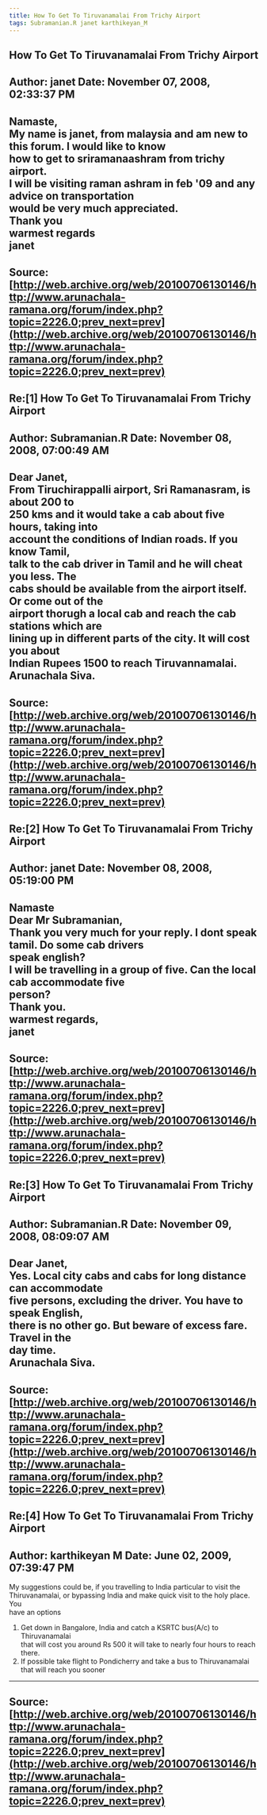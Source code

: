 ```yaml
--- 
title: How To Get To Tiruvanamalai From Trichy Airport   
tags: Subramanian.R janet karthikeyan_M  
---  
```

## How To Get To Tiruvanamalai From Trichy Airport  
Author: janet               Date: November 07, 2008, 02:33:37 PM  
---  
Namaste,   
My name is janet, from malaysia and am new to this forum. I would like to know  
how to get to sriramanaashram from trichy airport.   
I will be visiting raman ashram in feb '09 and any advice on transportation  
would be very much appreciated.   
Thank you   
warmest regards   
janet
 ---  
Source:[http://web.archive.org/web/20100706130146/http://www.arunachala-ramana.org/forum/index.php?topic=2226.0;prev_next=prev](http://web.archive.org/web/20100706130146/http://www.arunachala-ramana.org/forum/index.php?topic=2226.0;prev_next=prev)   
---  

## Re:[1] How To Get To Tiruvanamalai From Trichy Airport  
Author: Subramanian.R       Date: November 08, 2008, 07:00:49 AM  
---  
Dear Janet,   
From Tiruchirappalli airport, Sri Ramanasram, is about 200 to   
250 kms and it would take a cab about five hours, taking into   
account the conditions of Indian roads. If you know Tamil,   
talk to the cab driver in Tamil and he will cheat you less. The   
cabs should be available from the airport itself. Or come out of the   
airport thorugh a local cab and reach the cab stations which are   
lining up in different parts of the city. It will cost you about   
Indian Rupees 1500 to reach Tiruvannamalai.   
Arunachala Siva.
 ---  
Source:[http://web.archive.org/web/20100706130146/http://www.arunachala-ramana.org/forum/index.php?topic=2226.0;prev_next=prev](http://web.archive.org/web/20100706130146/http://www.arunachala-ramana.org/forum/index.php?topic=2226.0;prev_next=prev)   
---  

## Re:[2] How To Get To Tiruvanamalai From Trichy Airport  
Author: janet               Date: November 08, 2008, 05:19:00 PM  
---  
Namaste   
Dear Mr Subramanian,   
Thank you very much for your reply. I dont speak tamil. Do some cab drivers  
speak english?   
I will be travelling in a group of five. Can the local cab accommodate five  
person?   
Thank you.   
warmest regards,   
janet
 ---  
Source:[http://web.archive.org/web/20100706130146/http://www.arunachala-ramana.org/forum/index.php?topic=2226.0;prev_next=prev](http://web.archive.org/web/20100706130146/http://www.arunachala-ramana.org/forum/index.php?topic=2226.0;prev_next=prev)   
---  

## Re:[3] How To Get To Tiruvanamalai From Trichy Airport  
Author: Subramanian.R       Date: November 09, 2008, 08:09:07 AM  
---  
Dear Janet,   
Yes. Local city cabs and cabs for long distance can accommodate   
five persons, excluding the driver. You have to speak English,   
there is no other go. But beware of excess fare. Travel in the   
day time.   
Arunachala Siva.
 ---  
Source:[http://web.archive.org/web/20100706130146/http://www.arunachala-ramana.org/forum/index.php?topic=2226.0;prev_next=prev](http://web.archive.org/web/20100706130146/http://www.arunachala-ramana.org/forum/index.php?topic=2226.0;prev_next=prev)   
---  

## Re:[4] How To Get To Tiruvanamalai From Trichy Airport  
Author: karthikeyan M       Date: June 02, 2009, 07:39:47 PM  
---  
My suggestions could be, if you travelling to India particular to visit the  
Thiruvanamalai, or bypassing India and make quick visit to the holy place. You  
have an options   
1) Get down in Bangalore, India and catch a KSRTC bus(A/c) to Thiruvanamalai  
that will cost you around Rs 500 it will take to nearly four hours to reach  
there.   
2) If possible take flight to Pondicherry and take a bus to Thiruvanamalai  
that will reach you sooner
 ---  
Source:[http://web.archive.org/web/20100706130146/http://www.arunachala-ramana.org/forum/index.php?topic=2226.0;prev_next=prev](http://web.archive.org/web/20100706130146/http://www.arunachala-ramana.org/forum/index.php?topic=2226.0;prev_next=prev)   
---  


